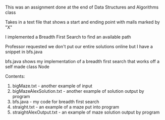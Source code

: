 This was an assignment done at the end of Data Structures and Algorithms class

Takes in a text file that shows a start and ending point with malls marked by "X"

I implemented a Breadth First Search to find an available path

Professor requested we don't put our entire solutions online but I have a snippet in bfs.java

bfs.java shows my implementation of a breadth first search that works off a self made class Node

Contents:
1. bigMaze.txt - another example of input
2. bigMazeAlexSolution.txt - another example of solution output by program
3. bfs.java - my code for breadth first search
4. straight.txt - an example of a maze put into program
5. straightAlexOutput.txt - an example of maze solution output by program
 
